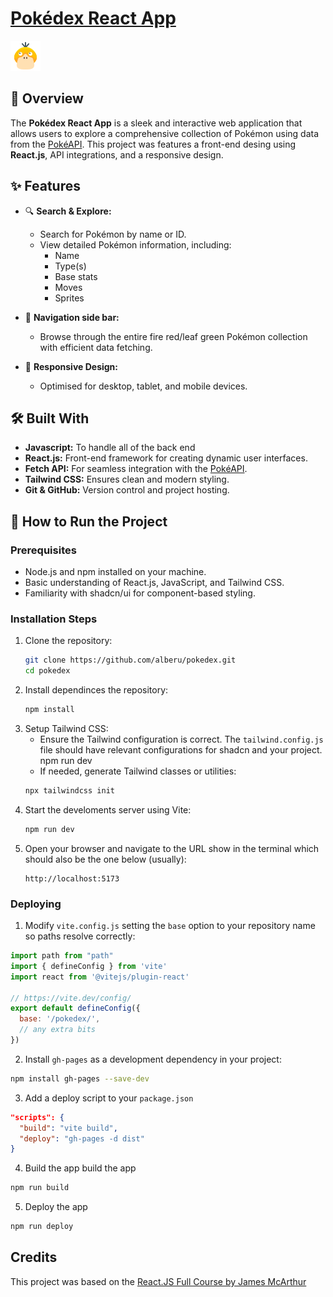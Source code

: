 # [Pokédex React App](https://alberu.github.io/pokedex/)

![Pokedex Screenshot](pokedex-app.png)

## 🌟 Overview

The **Pokédex React App** is a sleek and interactive web application that allows users to explore a comprehensive collection of Pokémon using data from the [PokéAPI](https://pokeapi.co/api/v2/). This project was features a front-end desing using **React.js**, API integrations, and a responsive design.

## ✨ Features

- 🔍 **Search & Explore:**
  - Search for Pokémon by name or ID.
  - View detailed Pokémon information, including:
    - Name
    - Type(s)
    - Base stats
    - Moves
    - Sprites
  
- 📄 **Navigation side bar:**
  - Browse through the entire fire red/leaf green Pokémon collection with efficient data fetching.
  
- 🎨 **Responsive Design:**
  - Optimised for desktop, tablet, and mobile devices.

## 🛠️ Built With

- **Javascript:** To handle all of the back end
- **React.js:** Front-end framework for creating dynamic user interfaces.
- **Fetch API:** For seamless integration with the [PokéAPI](https://pokeapi.co/api/v2/).
- **Tailwind CSS:** Ensures clean and modern styling.
- **Git & GitHub:** Version control and project hosting.

## 🚀 How to Run the Project

### Prerequisites

- Node.js and npm installed on your machine.
- Basic understanding of React.js, JavaScript, and Tailwind CSS.
- Familiarity with shadcn/ui for component-based styling.

### Installation Steps

1. Clone the repository:
   ```bash
   git clone https://github.com/alberu/pokedex.git
   cd pokedex
   ```
2. Install dependinces the repository:
   ```bash
   npm install
   ```
3. Setup Tailwind CSS:
   - Ensure the Tailwind configuration is correct. The `tailwind.config.js` file should have relevant configurations for shadcn and your project.
   npm run dev
   - If needed, generate Tailwind classes or utilities:
   ```bash
   npx tailwindcss init
   ```
4. Start the develoments server using Vite:
   ```bash
   npm run dev
   ```
5. Open your browser and navigate to the URL show in the terminal which should also be the one below (usually):
   ```
   http://localhost:5173
   ```

### Deploying

1. Modify `vite.config.js` setting the `base` option to your repository name so paths resolve correctly:
```javascript
import path from "path"
import { defineConfig } from 'vite'
import react from '@vitejs/plugin-react'

// https://vite.dev/config/
export default defineConfig({
  base: '/pokedex/',
  // any extra bits
})
```
2. Install `gh-pages` as a development dependency in your project:
```bash
npm install gh-pages --save-dev
```
3. Add a deploy script to your `package.json`
```json
"scripts": {
  "build": "vite build",
  "deploy": "gh-pages -d dist"
}
```
4. Build the app
build the app
```bash
npm run build
```
5. Deploy the app
```bash
npm run deploy
```

## Credits

This project was based on the [React.JS Full Course by James McArthur](https://smoljames.com/roadmap)


